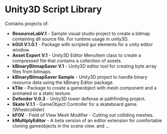 # Unity3D Script Library

Contains projects of:

 * **ResourceLabV.1** - Sample visual studio project to create a bitmap containing dll source file. For runtime usage in unity3D.
 * **kGUI V.1.0.1** - Package with scripted gui elements for a unity editor window.
 * **Asset Export V.1** - Unity3D Editor MenuItem class to create a compressed file that contains a collection of assets.
 * **kBinaryBitmapSaver V.1** - Unity3D editor tool for creating byte array files from bitmaps.
 * **kBinaryBitmapSaver Sample** - Unity3D project to handle binary resource data using the kBinary Editor package.
 * **kTile** - Package to create a gameobject with mesh component and a animated or a static texture.
 * **Defender V.0.3** - Unity3D tower defense ai pathfinding project. 
 * **Skate V.1.1** - GameObject Controller for a skateboard game. (Wheelcollider)
 * **kFOV** - Field of View Mesh Modifier - Cutting out colliding meshes.
 * **kMultiplyEditor** - A beta version of an editor extension for comfortable cloning gameobjects in the scene view.
 and ...